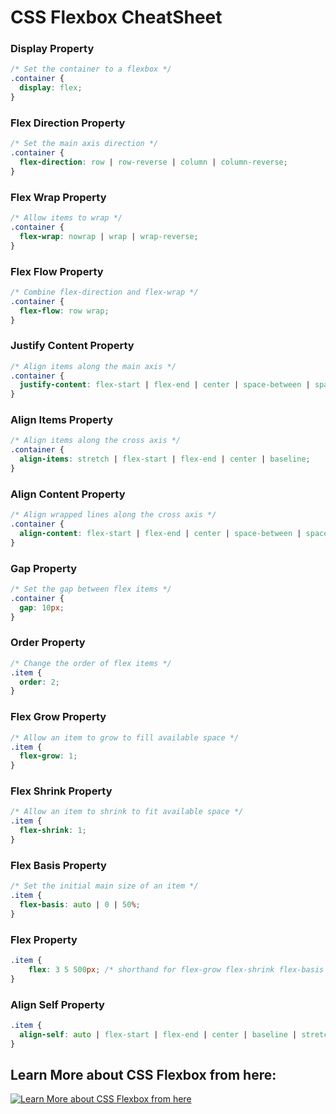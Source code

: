 # CSS Flexbox CheatSheet

### Display Property

```css
/* Set the container to a flexbox */
.container {
  display: flex;
}
```

### Flex Direction Property

```css
/* Set the main axis direction */
.container {
  flex-direction: row | row-reverse | column | column-reverse;
}
```

### Flex Wrap Property

```css
/* Allow items to wrap */
.container {
  flex-wrap: nowrap | wrap | wrap-reverse;
}
```

### Flex Flow Property

```css
/* Combine flex-direction and flex-wrap */
.container {
  flex-flow: row wrap;
}
```

### Justify Content Property

```css
/* Align items along the main axis */
.container {
  justify-content: flex-start | flex-end | center | space-between | space-around | space-evenly;
}
```

### Align Items Property

```css
/* Align items along the cross axis */
.container {
  align-items: stretch | flex-start | flex-end | center | baseline;
}
```

### Align Content Property

```css
/* Align wrapped lines along the cross axis */
.container {
  align-content: flex-start | flex-end | center | space-between | space-around | stretch;
}
```

### Gap Property

```css
/* Set the gap between flex items */
.container {
  gap: 10px;
}
```

### Order Property

```css
/* Change the order of flex items */
.item {
  order: 2;
}
```

### Flex Grow Property

```css
/* Allow an item to grow to fill available space */
.item {
  flex-grow: 1;
}
```

### Flex Shrink Property

```css
/* Allow an item to shrink to fit available space */
.item {
  flex-shrink: 1;
}
```

### Flex Basis Property

```css
/* Set the initial main size of an item */
.item {
  flex-basis: auto | 0 | 50%;
}
```

### Flex Property

```css
.item {
    flex: 3 5 500px; /* shorthand for flex-grow flex-shrink flex-basis  */
}
```

### Align Self Property

```css
.item {
  align-self: auto | flex-start | flex-end | center | baseline | stretch;
}
```

## Learn More about CSS Flexbox from here:

[![Learn More about CSS Flexbox from here](http://img.youtube.com/vi/3nLglJtUHjA/0.jpg)](http://www.youtube.com/watch?v=3nLglJtUHjA "CSS Crash Course")
